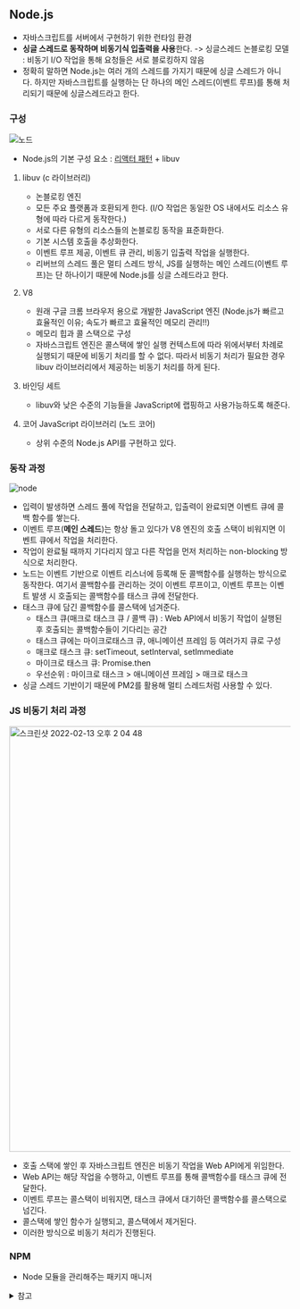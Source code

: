 ## Node.js

- 자바스크립트를 서버에서 구현하기 위한 런타임 환경
- **싱글 스레드로 동작하며 비동기식 입출력을 사용**한다.
     -> 싱글스레드 논블로킹 모델 : 비동기 I/O 작업을 통해 요청들은 서로 블로킹하지 않음
- 정확히 말하면 Node.js는 여러 개의 스레드를 가지기 때문에 싱글 스레드가 아니다. 하지만 자바스크립트를 실행하는 단 하나의 메인 스레드(이벤트 루프)를 통해 처리되기 때문에 싱글스레드라고 한다.

### 구성

![노드](https://user-images.githubusercontent.com/61968474/130497630-5e50dc3c-c17b-4528-aa00-c48a18303464.PNG)
- Node.js의 기본 구성 요소 : [리액터 패턴](https://github.com/ahnsoheee/TIL/blob/master/Design%20Pattern/Reactor.md) + libuv

1. libuv (c 라이브러리)
    - 논블로킹 엔진
    - 모든 주요 플랫폼과 호환되게 한다. (I/O 작업은 동일한 OS 내에서도 리소스 유형에 따라 다르게 동작한다.) 
    - 서로 다른 유형의 리소스들의 논블로킹 동작을 표준화한다.
    - 기본 시스템 호출을 추상화한다.
    - 이벤트 루프 제공, 이벤트 큐 관리, 비동기 입출력 작업을 실행한다.
    - 리버브의 스레드 풀은 멀티 스레드 방식, JS를 실행하는 메인 스레드(이벤트 루프)는 단 하나이기 때문에 Node.js를 싱글 스레드라고 한다.

2. V8
    - 원래 구글 크롬 브라우저 용으로 개발한 JavaScript 엔진 (Node.js가 빠르고 효율적인 이유; 속도가 빠르고 효율적인 메모리 관리!!)
    - 메모리 힙과 콜 스택으로 구성
    - 자바스크립트 엔진은 콜스택에 쌓인 실행 컨텍스트에 따라 위에서부터 차례로 실행되기 때문에 비동기 처리를 할 수 없다. 따라서 비동기 처리가 필요한 경우 libuv 라이브러리에서 제공하는 비동기 처리를 하게 된다.

3. 바인딩 세트
    - libuv와 낮은 수준의 기능들을 JavaScript에 랩핑하고 사용가능하도록 해준다.

4. 코어 JavaScript 라이브러리 (노드 코어)
    - 상위 수준의 Node.js API를 구현하고 있다.


### 동작 과정

![node](https://user-images.githubusercontent.com/61968474/130496872-2921718e-bac1-4a2c-a5f2-a9069d4f5685.PNG)

- 입력이 발생하면 스레드 풀에 작업을 전달하고, 입출력이 완료되면 이벤트 큐에 콜백 함수를 쌓는다.
- 이벤트 루프(**메인 스레드**)는 항상 돌고 있다가 V8 엔진의 호출 스택이 비워지면 이벤트 큐에서 작업을 처리한다.
- 작업이 완료될 때까지 기다리지 않고 다른 작업을 먼저 처리하는 non-blocking 방식으로 처리한다.
- 노드는 이벤트 기반으로 이벤트 리스너에 등록해 둔 콜백함수를 실행하는 방식으로 동작한다. 여기서 콜백함수를 관리하는 것이 이벤트 루프이고, 이벤트 루프는 이벤트 발생 시 호출되는 콜백함수를 태스크 큐에 전달한다.
- 태스크 큐에 담긴 콜백함수를 콜스택에 넘겨준다.
    - 태스크 큐(매크로 태스크 큐 / 콜백 큐) : Web API에서 비동기 작업이 실행된 후 호출되는 콜백함수들이 기다리는 공간
    - 태스크 큐에는 마이크로태스크 큐, 애니메이션 프레임 등 여러가지 큐로 구성
    - 매크로 태스크 큐: setTimeout, setInterval, setImmediate
    - 마이크로 태스크 큐: Promise.then
    - 우선순위 : 마이크로 태스크 > 애니메이션 프레임 > 매크로 태스크
- 싱글 스레드 기반이기 때문에 PM2를 활용해 멀티 스레드처럼 사용할 수 있다.

### JS 비동기 처리 과정

<img width="762" alt="스크린샷 2022-02-13 오후 2 04 48" src="https://user-images.githubusercontent.com/61968474/153739520-275fd7c3-56a8-4835-a74b-62b89c951bc9.png">

- 호출 스택에 쌓인 후 자바스크립트 엔진은 비동기 작업을 Web API에게 위임한다.
- Web API는 해당 작업을 수행하고, 이벤트 루프를 통해 콜백함수를 태스크 큐에 전달한다.
- 이벤트 루프는 콜스택이 비워지면, 태스크 큐에서 대기하던 콜백함수를 콜스택으로 넘긴다.
- 콜스택에 쌓인 함수가 실행되고, 콜스택에서 제거된다.
- 이러한 방식으로 비동기 처리가 진행된다.

### NPM
- Node 모듈을 관리해주는 패키지 매니저

<details>
<summary>참고</summary>

- [왜 node.js는 single-thread 인가](https://medium.com/@gwakhyoeun/%EC%99%9C-node-js%EB%8A%94-single-thread-%EC%9D%B8%EA%B0%80-bb68434027a3)
- https://medium.com/@vdongbin/javascript-%EC%9E%91%EB%8F%99%EC%9B%90%EB%A6%AC-single-thread-event-loop-asynchronous-e47e07b24d1c
</details>